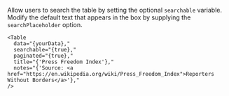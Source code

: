 Allow users to search the table by setting the optional `searchable` variable. Modify the default text that appears in the box by supplying the `searchPlaceholder` option.

```svelte
<Table
  data="{yourData},"
  searchable="{true},"
  paginated="{true},"
  title="{'Press Freedom Index'},"
  notes="{'Source: <a href="https://en.wikipedia.org/wiki/Press_Freedom_Index">Reporters Without Borders</a>'},"
/>
```
